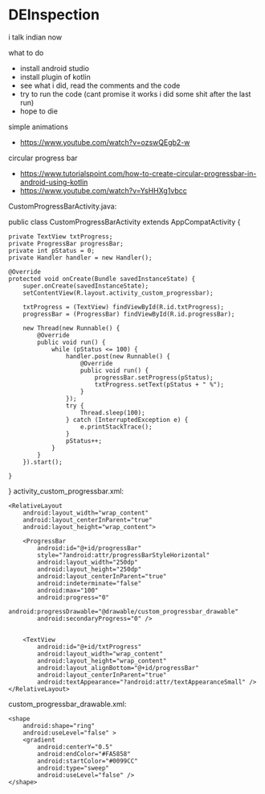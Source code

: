 # DEInspection
i talk indian now

what to do
- install android studio
- install plugin of kotlin
- see what i did, read the comments and the code
- try to run the code (cant promise it works i did some shit after the last run)
- hope to die

simple animations
- https://www.youtube.com/watch?v=ozswQEgb2-w

circular progress bar
- https://www.tutorialspoint.com/how-to-create-circular-progressbar-in-android-using-kotlin
- https://www.youtube.com/watch?v=YsHHXg1vbcc

CustomProgressBarActivity.java:

public class CustomProgressBarActivity extends AppCompatActivity {

    private TextView txtProgress;
    private ProgressBar progressBar;
    private int pStatus = 0;
    private Handler handler = new Handler();

    @Override
    protected void onCreate(Bundle savedInstanceState) {
        super.onCreate(savedInstanceState);
        setContentView(R.layout.activity_custom_progressbar);

        txtProgress = (TextView) findViewById(R.id.txtProgress);
        progressBar = (ProgressBar) findViewById(R.id.progressBar);

        new Thread(new Runnable() {
            @Override
            public void run() {
                while (pStatus <= 100) {
                    handler.post(new Runnable() {
                        @Override
                        public void run() {
                            progressBar.setProgress(pStatus);
                            txtProgress.setText(pStatus + " %");
                        }
                    });
                    try {
                        Thread.sleep(100);
                    } catch (InterruptedException e) {
                        e.printStackTrace();
                    }
                    pStatus++;
                }
            }
        }).start();

    }
}
activity_custom_progressbar.xml:

<RelativeLayout xmlns:android="http://schemas.android.com/apk/res/android"
    xmlns:tools="http://schemas.android.com/tools"
    android:layout_width="match_parent"
    android:layout_height="match_parent"
    android:paddingBottom="@dimen/activity_vertical_margin"
    android:paddingLeft="@dimen/activity_horizontal_margin"
    android:paddingRight="@dimen/activity_horizontal_margin"
    android:paddingTop="@dimen/activity_vertical_margin"
    tools:context="com.skholingua.android.custom_progressbar_circular.MainActivity" >


    <RelativeLayout
        android:layout_width="wrap_content"
        android:layout_centerInParent="true"
        android:layout_height="wrap_content">

        <ProgressBar
            android:id="@+id/progressBar"
            style="?android:attr/progressBarStyleHorizontal"
            android:layout_width="250dp"
            android:layout_height="250dp"
            android:layout_centerInParent="true"
            android:indeterminate="false"
            android:max="100"
            android:progress="0"
            android:progressDrawable="@drawable/custom_progressbar_drawable"
            android:secondaryProgress="0" />


        <TextView
            android:id="@+id/txtProgress"
            android:layout_width="wrap_content"
            android:layout_height="wrap_content"
            android:layout_alignBottom="@+id/progressBar"
            android:layout_centerInParent="true"
            android:textAppearance="?android:attr/textAppearanceSmall" />
    </RelativeLayout>



</RelativeLayout>
custom_progressbar_drawable.xml:

<?xml version="1.0" encoding="utf-8"?>
<rotate xmlns:android="http://schemas.android.com/apk/res/android"
    android:fromDegrees="-90"
    android:pivotX="50%"
    android:pivotY="50%"
    android:toDegrees="270" >

    <shape
        android:shape="ring"
        android:useLevel="false" >
        <gradient
            android:centerY="0.5"
            android:endColor="#FA5858"
            android:startColor="#0099CC"
            android:type="sweep"
            android:useLevel="false" />
    </shape>

</rotate>
